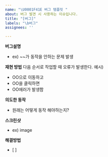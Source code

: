 ```yaml
---
name: "\U0001F41E 버그 템플릿 "
about: 버그 발견 시 사용하는 이슈입니다.
title: "[버그]"
labels: "\b버그"
assignees: ''

---
```


**버그설명**
- ex) ~~가 동작을 안하는 문제 발생

**재현 방법**
다음 순서로 작업할 때 오류가 발생한다.
예시)
- OO으로 이동하고
- OO을 클릭하면
- OO에러가 발생함

**의도한 동작**
- 원래는 어떻게 동작 해야하는지?

**스크린샷**
- ex) image

**해결방법**
- [ ]
